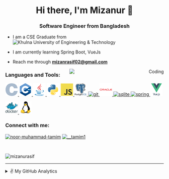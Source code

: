 <h1 align="center"> Hi there, I'm Mizanur 👋 </h1>
<h3 align="center">Software Engineer from Bangladesh</h3>



<!--   -->


<!-- ⭐ ⚡ 🔭 🌱 👨‍💻 💬 📫  -->
- I am a CSE Graduate from ![Khulna University of Engineering & Technology](https://github.com/MuhiminOsim/MuhiminOsim/blob/main/kuet.ac.bd "KUET")
<!--  -  I’m currently working on [name](link) -->
- I am currently learning Spring Boot, VueJs  
<!-- -  All of my projects are available at [https://tamim.co/portfolio](https://tamim.co) -->
<!-- - Ask me about **C,C++,git** -->
- Reach me through **mizanrasif02@gmail.com**


<!-- coding gif-->
<div align="right">
  <img align="right" alt="Coding" width="300" src="https://i.pinimg.com/originals/81/17/8b/81178b47a8598f0c81c4799f2cdd4057.gif">
</div>



<div>
  <h3 align="left">Languages and Tools:</h3>
  <p align="left"> 
    <a href="https://www.cprogramming.com/" target="_blank" rel="noreferrer"> 
      <img src="https://raw.githubusercontent.com/devicons/devicon/master/icons/c/c-original.svg" alt="c" width="40" height="40"/> </a> 
    <a href="https://www.w3schools.com/cpp/" target="_blank" rel="noreferrer">     
      <img src="https://raw.githubusercontent.com/devicons/devicon/master/icons/cplusplus/cplusplus-original.svg" alt="cplusplus" width="40" height="40"/> </a> 
    <a href="https://www.java.com" target="_blank" rel="noreferrer"> 
      <img src="https://raw.githubusercontent.com/devicons/devicon/master/icons/java/java-original.svg" alt="java" width="40" height="40"/> </a> 
    <a href="https://www.python.org" target="_blank" rel="noreferrer"> 
      <img src="https://raw.githubusercontent.com/devicons/devicon/master/icons/python/python-original.svg" alt="python" width="40" height="40"/> </a> 
    <a href="https://developer.mozilla.org/en-US/docs/Web/JavaScript" target="_blank" rel="noreferrer"> 
      <img src="https://raw.githubusercontent.com/devicons/devicon/master/icons/javascript/javascript-original.svg" alt="javascript" width="40" height="40"/> </a> 
    <a href="https://www.postgresql.org" target="_blank" rel="noreferrer"> 
      <img src="https://raw.githubusercontent.com/devicons/devicon/master/icons/postgresql/postgresql-original-wordmark.svg" alt="postgresql" width="40" height="40"/>
<!--     <a href="https://developer.android.com" target="_blank" rel="noreferrer"> 
      <img src="https://raw.githubusercontent.com/devicons/devicon/master/icons/android/android-original-wordmark.svg" alt="android" width="40" height="40"/> </a> -->
<!--     <a href="https://www.w3.org/html/" target="_blank" rel="noreferrer"> 
      <img src="https://raw.githubusercontent.com/devicons/devicon/master/icons/html5/html5-original-wordmark.svg" alt="html5" width="40" height="40"/> </a>  -->
<!--     <a href="https://www.w3schools.com/css/" target="_blank" rel="noreferrer"> 
      <img src="https://raw.githubusercontent.com/devicons/devicon/master/icons/css3/css3-original-wordmark.svg" alt="css3" width="40" height="40"/> </a>  -->
    <a href="https://git-scm.com/" target="_blank" rel="noreferrer"> 
      <img src="https://www.vectorlogo.zone/logos/git-scm/git-scm-icon.svg" alt="git" width="40" height="40"/> </a> 
    <a href="https://www.oracle.com/" target="_blank" rel="noreferrer"> 
      <img src="https://raw.githubusercontent.com/devicons/devicon/master/icons/oracle/oracle-original.svg" alt="oracle" width="40" height="40"/> </a>
    <a href="https://www.sqlite.org/" target="_blank" rel="noreferrer"> 
      <img src="https://www.vectorlogo.zone/logos/sqlite/sqlite-icon.svg" alt="sqlite" width="40" height="40"/> </a>
      <a href="https://spring.io/" target="_blank" rel="noreferrer"> 
        <img src="https://www.vectorlogo.zone/logos/springio/springio-icon.svg" alt="spring" width="40" height="40"/> </a> 
      <a href="https://vuejs.org/" target="_blank" rel="noreferrer"> 
        <img src="https://raw.githubusercontent.com/devicons/devicon/master/icons/vuejs/vuejs-original-wordmark.svg" alt="vuejs" width="40" height="40"/> </a> </p>
      <a href="https://www.docker.com/" target="_blank" rel="noreferrer"> 
        <img src="https://raw.githubusercontent.com/devicons/devicon/master/icons/docker/docker-original-wordmark.svg" alt="docker" width="40" height="40"/>
    <!--
    <a href="https://getbootstrap.com" target="_blank" rel="noreferrer"> 
      <img src="https://raw.githubusercontent.com/devicons/devicon/master/icons/bootstrap/bootstrap-plain-wordmark.svg" alt="bootstrap" width="40" height="40"/> </a> 
    -->
    <a href="https://www.linux.org/" target="_blank" rel="noreferrer"> 
      <img src="https://raw.githubusercontent.com/devicons/devicon/master/icons/linux/linux-original.svg" alt="linux" width="40" height="40"/> </a> 
    <!--
    <a href="https://www.mysql.com/" target="_blank" rel="noreferrer"> 
      <img src="https://raw.githubusercontent.com/devicons/devicon/master/icons/mysql/mysql-original-wordmark.svg" alt="mysql" width="40" height="40"/> </a> 
    -->
    <!--
    <a href="https://nodejs.org" target="_blank" rel="noreferrer"> 
      <img src="https://raw.githubusercontent.com/devicons/devicon/master/icons/nodejs/nodejs-original-wordmark.svg" alt="nodejs" width="40" height="40"/> </a> 
    -->
    <!--
    <a href="https://reactjs.org/" target="_blank" rel="noreferrer"> 
      <img src="https://raw.githubusercontent.com/devicons/devicon/master/icons/react/react-original-wordmark.svg" alt="react" width="40" height="40"/> </a> 
    -->  
  </p>
</div>



<div>
  <h3 align="left">Connect with me:</h3>
  <p align="left">
    <a href="https://www.linkedin.com/in/mizanurasif/" target="blank">
      <img align="center" src="https://raw.githubusercontent.com/rahuldkjain/github-profile-readme-generator/master/src/images/icons/Social/linked-in-alt.svg" alt="noor-muhammad-tamim" height="30" width="40" /></a>
    <a href="https://codeforces.com/profile/__tamim1" target="blank">
      <img align="center" src="https://raw.githubusercontent.com/rahuldkjain/github-profile-readme-generator/master/src/images/icons/Social/codeforces.svg" alt="__tamim1" height="30" width="40" /></a>
    <!--
    <a href="https://stackoverflow.com/users/12014753/tamim" target="blank">
      <img align="center" src="https://raw.githubusercontent.com/rahuldkjain/github-profile-readme-generator/master/src/images/icons/Social/stack-overflow.svg" alt="21304875" height="30" width="40" /></a>
    <a href="https://www.kaggle.com/noormuhammadtamim" target="blank">
      <img align="center" src="https://raw.githubusercontent.com/rahuldkjain/github-profile-readme-generator/master/src/images/icons/Social/kaggle.svg" alt="anirudhrai693" height="30" width="40" /></a>
    <a href="https://instagram.com/__tamim1" target="blank">
      <img align="center" src="https://raw.githubusercontent.com/rahuldkjain/github-profile-readme-generator/master/src/images/icons/Social/instagram.svg" alt="anii_akhil" height="30" width="40" /></a>
    -->
  </p>
</div>
<br>


<div>
  <!--  visitor count -->
  <p align="left"> <img src="https://komarev.com/ghpvc/?username=mizanurasif&label=Profile%20views&color=0e75b6&style=flat" alt="mizanurasif" /> </p>
</div>


<!-- cat gif --> 
<div id="coding-gif" align="right">
<!--     <img src="https://media.giphy.com/media/M9gbBd9nbDrOTu1Mqx/giphy.gif" width="100"/> -->
<!--   <img align="right" alt="Coding" width="300" src="https://cdn.dribbble.com/users/1277312/screenshots/14733298/media/39b1045e593737587dd60e42c8422d1f.gif" >  -->
</div>




<!--
--- --- ---
-->
<hr width="100%">
<details aligh="left"> 
  <summary> ✌️ My GitHub Analytics </summary><br>
<p><img width="100%" height="200px" align="left" src="https://github-readme-stats.vercel.app/api/top-langs?username=mizanurasif&show_icons=true&locale=en&layout=compact&theme=radical" alt="mizanurasif" /></p>
  <br><br><br><br><br><br><br>
<p>&nbsp;<img width="100%" height="250px" align="left" src="https://github-readme-stats.vercel.app/api?username=mizanurasif&show_icons=true&locale=en&theme=radical" alt="mizanurasif" /></p>
  <br><br><br><br><br><br><br><br><br><br><br><br>
<p><img width="100%" height="250px" align="left" src="https://github-readme-streak-stats.herokuapp.com/?user=mizanurasif&theme=radical" alt="mizanurasif" /></p>
      <br><br><br><br><br><br><br><br><br><br>
</details>


<!--
**mizanurasif/mizanurasif** is a ✨ _special_ ✨ repository because its `README.md` (this file) appears on your GitHub profile.
### Hi there, I'm Tamim. 👋



Here are some ideas to get you started:

- 🔭 I’m currently working on ...
- 🌱 I’m currently learning ...
- 👯 I’m looking to collaborate on ...
- 🤔 I’m looking for help with ...
- 💬 Ask me about ...
- 📫 How to reach me: ...
- 😄 Pronouns: ...
- ⚡ Fun fact: ...
-->
